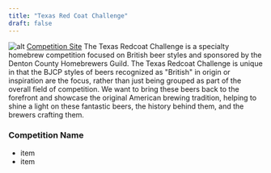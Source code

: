 ```yaml
---
title: "Texas Red Coat Challenge"
draft: false
---
```


![alt](https://texasredcoat.com/static/c85b15821fc4a25939f4cbe8fb301c34/df8ac/redcoat-logo-no-label.png)
<a href="https://texasredcoat.com/" target="_blank">Competition Site</a>
The Texas Redcoat Challenge is a specialty homebrew competition focused on British beer styles and sponsored by the Denton County Homebrewers Guild. The Texas Redcoat Challenge is unique in that the BJCP styles of beers recognized as "British" in origin or inspiration are the focus, rather than just being grouped as part of the overall field of competition. We want to bring these beers back to the forefront and showcase the original American brewing tradition, helping to shine a light on these fantastic beers, the history behind them, and the brewers crafting them.

### Competition Name

- item
- item
